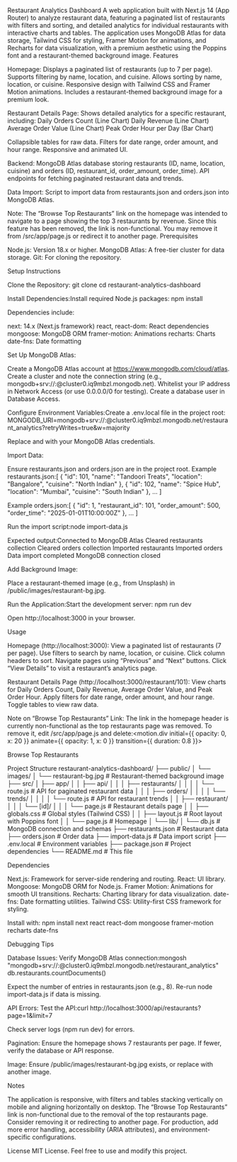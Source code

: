 Restaurant Analytics Dashboard
A web application built with Next.js 14 (App Router) to analyze restaurant data, featuring a paginated list of restaurants with filters and sorting, and detailed analytics for individual restaurants with interactive charts and tables. The application uses MongoDB Atlas for data storage, Tailwind CSS for styling, Framer Motion for animations, and Recharts for data visualization, with a premium aesthetic using the Poppins font and a restaurant-themed background image.
Features

Homepage:
Displays a paginated list of restaurants (up to 7 per page).
Supports filtering by name, location, and cuisine.
Allows sorting by name, location, or cuisine.
Responsive design with Tailwind CSS and Framer Motion animations.
Includes a restaurant-themed background image for a premium look.


Restaurant Details Page:
Shows detailed analytics for a specific restaurant, including:
Daily Orders Count (Line Chart)
Daily Revenue (Line Chart)
Average Order Value (Line Chart)
Peak Order Hour per Day (Bar Chart)


Collapsible tables for raw data.
Filters for date range, order amount, and hour range.
Responsive and animated UI.


Backend:
MongoDB Atlas database storing restaurants (ID, name, location, cuisine) and orders (ID, restaurant_id, order_amount, order_time).
API endpoints for fetching paginated restaurant data and trends.


Data Import:
Script to import data from restaurants.json and orders.json into MongoDB Atlas.



Note: The “Browse Top Restaurants” link on the homepage was intended to navigate to a page showing the top 3 restaurants by revenue. Since this feature has been removed, the link is non-functional. You may remove it from /src/app/page.js or redirect it to another page.
Prerequisites

Node.js: Version 18.x or higher.
MongoDB Atlas: A free-tier cluster for data storage.
Git: For cloning the repository.

Setup Instructions

Clone the Repository:
git clone <repository-url>
cd restaurant-analytics-dashboard


Install Dependencies:Install required Node.js packages:
npm install

Dependencies include:

next: 14.x (Next.js framework)
react, react-dom: React dependencies
mongoose: MongoDB ORM
framer-motion: Animations
recharts: Charts
date-fns: Date formatting


Set Up MongoDB Atlas:

Create a MongoDB Atlas account at https://www.mongodb.com/cloud/atlas.
Create a cluster and note the connection string (e.g., mongodb+srv://<username>:<password>@cluster0.iq9mbzl.mongodb.net).
Whitelist your IP address in Network Access (or use 0.0.0.0/0 for testing).
Create a database user in Database Access.


Configure Environment Variables:Create a .env.local file in the project root:
MONGODB_URI=mongodb+srv://<username>:<password>@cluster0.iq9mbzl.mongodb.net/restaurant_analytics?retryWrites=true&w=majority

Replace <username> and <password> with your MongoDB Atlas credentials.

Import Data:

Ensure restaurants.json and orders.json are in the project root. Example restaurants.json:[
  { "id": 101, "name": "Tandoori Treats", "location": "Bangalore", "cuisine": "North Indian" },
  { "id": 102, "name": "Spice Hub", "location": "Mumbai", "cuisine": "South Indian" },
  ...
]

Example orders.json:[
  { "id": 1, "restaurant_id": 101, "order_amount": 500, "order_time": "2025-01-01T10:00:00Z" },
  ...
]


Run the import script:node import-data.js

Expected output:Connected to MongoDB Atlas
Cleared restaurants collection
Cleared orders collection
Imported restaurants
Imported orders
Data import completed
MongoDB connection closed




Add Background Image:

Place a restaurant-themed image (e.g., from Unsplash) in /public/images/restaurant-bg.jpg.


Run the Application:Start the development server:
npm run dev

Open http://localhost:3000 in your browser.


Usage

Homepage (http://localhost:3000):
View a paginated list of restaurants (7 per page).
Use filters to search by name, location, or cuisine.
Click column headers to sort.
Navigate pages using “Previous” and “Next” buttons.
Click “View Details” to visit a restaurant’s analytics page.


Restaurant Details Page (http://localhost:3000/restaurant/101):
View charts for Daily Orders Count, Daily Revenue, Average Order Value, and Peak Order Hour.
Apply filters for date range, order amount, and hour range.
Toggle tables to view raw data.


Note on “Browse Top Restaurants” Link:
The link in the homepage header is currently non-functional as the top restaurants page was removed. To remove it, edit /src/app/page.js and delete:<motion.div initial={{ opacity: 0, x: 20 }} animate={{ opacity: 1, x: 0 }} transition={{ duration: 0.8 }}>
  <Link href="/restaurant" className="text-white bg-blue-600 px-4 py-2 rounded-lg hover:bg-blue-700 transition text-sm md:text-base">
    Browse Top Restaurants
  </Link>
</motion.div>





Project Structure
restaurant-analytics-dashboard/
├── public/
│   └── images/
│       └── restaurant-bg.jpg        # Restaurant-themed background image
├── src/
│   ├── app/
│   │   ├── api/
│   │   │   ├── restaurants/
│   │   │   │   └── route.js         # API for paginated restaurant data
│   │   │   ├── orders/
│   │   │   │   └── trends/
│   │   │   │       └── route.js     # API for restaurant trends
│   │   ├── restaurant/
│   │   │   └── [id]/
│   │   │       └── page.js          # Restaurant details page
│   │   ├── globals.css              # Global styles (Tailwind CSS)
│   │   ├── layout.js                # Root layout with Poppins font
│   │   └── page.js                  # Homepage
│   └── lib/
│       └── db.js                    # MongoDB connection and schemas
├── restaurants.json                  # Restaurant data
├── orders.json                      # Order data
├── import-data.js                   # Data import script
├── .env.local                       # Environment variables
├── package.json                     # Project dependencies
└── README.md                        # This file

Dependencies

Next.js: Framework for server-side rendering and routing.
React: UI library.
Mongoose: MongoDB ORM for Node.js.
Framer Motion: Animations for smooth UI transitions.
Recharts: Charting library for data visualization.
date-fns: Date formatting utilities.
Tailwind CSS: Utility-first CSS framework for styling.

Install with:
npm install next react react-dom mongoose framer-motion recharts date-fns

Debugging Tips

Database Issues:
Verify MongoDB Atlas connection:mongosh "mongodb+srv://<username>:<password>@cluster0.iq9mbzl.mongodb.net/restaurant_analytics"
db.restaurants.countDocuments()

Expect the number of entries in restaurants.json (e.g., 8).
Re-run node import-data.js if data is missing.


API Errors:
Test the API:curl http://localhost:3000/api/restaurants?page=1&limit=7


Check server logs (npm run dev) for errors.


Pagination:
Ensure the homepage shows 7 restaurants per page. If fewer, verify the database or API response.


Image:
Ensure /public/images/restaurant-bg.jpg exists, or replace with another image.



Notes

The application is responsive, with filters and tables stacking vertically on mobile and aligning horizontally on desktop.
The “Browse Top Restaurants” link is non-functional due to the removal of the top restaurants page. Consider removing it or redirecting to another page.
For production, add more error handling, accessibility (ARIA attributes), and environment-specific configurations.

License
MIT License. Feel free to use and modify this project.
